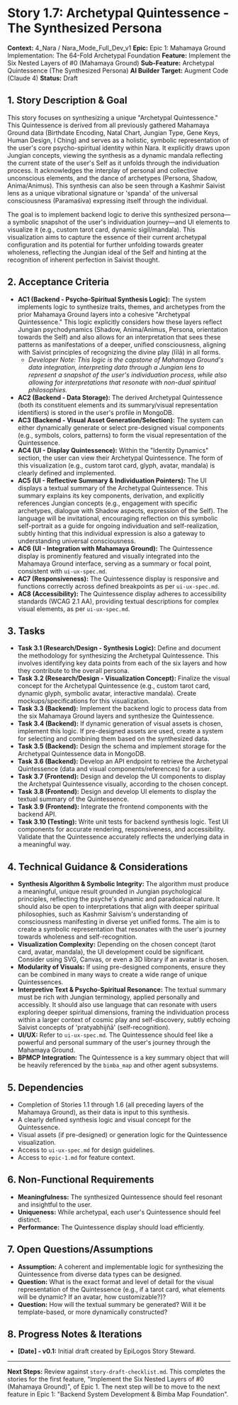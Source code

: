 # Story 1.7: Archetypal Quintessence - The Synthesized Persona

**Context:** 4_Nara / Nara_Mode_Full_Dev_v1
**Epic:** Epic 1: Mahamaya Ground Implementation: The 64-Fold Archetypal Foundation
**Feature:** Implement the Six Nested Layers of #0 (Mahamaya Ground)
**Sub-Feature:** Archetypal Quintessence (The Synthesized Persona)
**AI Builder Target:** Augment Code (Claude 4)
**Status:** Draft

## 1. Story Description & Goal

This story focuses on synthesizing a unique "Archetypal Quintessence." This Quintessence is derived from all previously gathered Mahamaya Ground data (Birthdate Encoding, Natal Chart, Jungian Type, Gene Keys, Human Design, I Ching) and serves as a holistic, symbolic representation of the user's core psycho-spiritual identity within Nara. It explicitly draws upon Jungian concepts, viewing the synthesis as a dynamic mandala reflecting the current state of the user's Self as it unfolds through the individuation process. It acknowledges the interplay of personal and collective unconscious elements, and the dance of archetypes (Persona, Shadow, Anima/Animus). This synthesis can also be seen through a Kashmir Saivist lens as a unique vibrational signature or 'spanda' of the universal consciousness (Paramaśiva) expressing itself through the individual.

The goal is to implement backend logic to derive this synthesized persona—a symbolic snapshot of the user's individuation journey—and UI elements to visualize it (e.g., custom tarot card, dynamic sigil/mandala). This visualization aims to capture the essence of their current archetypal configuration and its potential for further unfolding towards greater wholeness, reflecting the Jungian ideal of the Self and hinting at the recognition of inherent perfection in Saivist thought.

## 2. Acceptance Criteria

*   **AC1 (Backend - Psycho-Spiritual Synthesis Logic):** The system implements logic to synthesize traits, themes, and archetypes from the prior Mahamaya Ground layers into a cohesive "Archetypal Quintessence." This logic explicitly considers how these layers reflect Jungian psychodynamics (Shadow, Anima/Animus, Persona, orientation towards the Self) and also allows for an interpretation that sees these patterns as manifestations of a deeper, unified consciousness, aligning with Saivist principles of recognizing the divine play (līlā) in all forms.
    *   *Developer Note: This logic is the capstone of Mahamaya Ground's data integration, interpreting data through a Jungian lens to represent a snapshot of the user's individuation process, while also allowing for interpretations that resonate with non-dual spiritual philosophies.*
*   **AC2 (Backend - Data Storage):** The derived Archetypal Quintessence (both its constituent elements and its summary/visual representation identifiers) is stored in the user's profile in MongoDB.
*   **AC3 (Backend - Visual Asset Generation/Selection):** The system can either dynamically generate or select pre-designed visual components (e.g., symbols, colors, patterns) to form the visual representation of the Quintessence.
*   **AC4 (UI - Display Quintessence):** Within the "Identity Dynamics" section, the user can view their Archetypal Quintessence. The form of this visualization (e.g., custom tarot card, glyph, avatar, mandala) is clearly defined and implemented.
*   **AC5 (UI - Reflective Summary & Individuation Pointers):** The UI displays a textual summary of the Archetypal Quintessence. This summary explains its key components, derivation, and explicitly references Jungian concepts (e.g., engagement with specific archetypes, dialogue with Shadow aspects, expression of the Self). The language will be invitational, encouraging reflection on this symbolic self-portrait as a guide for ongoing individuation and self-realization, subtly hinting that this individual expression is also a gateway to understanding universal consciousness.
*   **AC6 (UI - Integration with Mahamaya Ground):** The Quintessence display is prominently featured and visually integrated into the Mahamaya Ground interface, serving as a summary or focal point, consistent with `ui-ux-spec.md`.
*   **AC7 (Responsiveness):** The Quintessence display is responsive and functions correctly across defined breakpoints as per `ui-ux-spec.md`.
*   **AC8 (Accessibility):** The Quintessence display adheres to accessibility standards (WCAG 2.1 AA), providing textual descriptions for complex visual elements, as per `ui-ux-spec.md`.

## 3. Tasks

*   **Task 3.1 (Research/Design - Synthesis Logic):** Define and document the methodology for synthesizing the Archetypal Quintessence. This involves identifying key data points from each of the six layers and how they contribute to the overall persona.
*   **Task 3.2 (Research/Design - Visualization Concept):** Finalize the visual concept for the Archetypal Quintessence (e.g., custom tarot card, dynamic glyph, symbolic avatar, interactive mandala). Create mockups/specifications for this visualization.
*   **Task 3.3 (Backend):** Implement the backend logic to process data from the six Mahamaya Ground layers and synthesize the Quintessence.
*   **Task 3.4 (Backend):** If dynamic generation of visual assets is chosen, implement this logic. If pre-designed assets are used, create a system for selecting and combining them based on the synthesized data.
*   **Task 3.5 (Backend):** Design the schema and implement storage for the Archetypal Quintessence data in MongoDB.
*   **Task 3.6 (Backend):** Develop an API endpoint to retrieve the Archetypal Quintessence (data and visual components/references) for a user.
*   **Task 3.7 (Frontend):** Design and develop the UI components to display the Archetypal Quintessence visually, according to the chosen concept.
*   **Task 3.8 (Frontend):** Design and develop UI elements to display the textual summary of the Quintessence.
*   **Task 3.9 (Frontend):** Integrate the frontend components with the backend API.
*   **Task 3.10 (Testing):** Write unit tests for backend synthesis logic. Test UI components for accurate rendering, responsiveness, and accessibility. Validate that the Quintessence accurately reflects the underlying data in a meaningful way.

## 4. Technical Guidance & Considerations

*   **Synthesis Algorithm & Symbolic Integrity:** The algorithm must produce a meaningful, unique result grounded in Jungian psychological principles, reflecting the psyche's dynamic and paradoxical nature. It should also be open to interpretations that align with deeper spiritual philosophies, such as Kashmir Saivism's understanding of consciousness manifesting in diverse yet unified forms. The aim is to create a symbolic representation that resonates with the user's journey towards wholeness and self-recognition.
*   **Visualization Complexity:** Depending on the chosen concept (tarot card, avatar, mandala), the UI development could be significant. Consider using SVG, Canvas, or even a 3D library if an avatar is chosen.
*   **Modularity of Visuals:** If using pre-designed components, ensure they can be combined in many ways to create a wide range of unique Quintessences.
*   **Interpretive Text & Psycho-Spiritual Resonance:** The textual summary must be rich with Jungian terminology, applied personally and accessibly. It should also use language that can resonate with users exploring deeper spiritual dimensions, framing the individuation process within a larger context of cosmic play and self-discovery, subtly echoing Saivist concepts of 'pratyabhijñā' (self-recognition).
*   **UI/UX:** Refer to `ui-ux-spec.md`. The Quintessence should feel like a powerful and personal summary of the user's journey through the Mahamaya Ground.
*   **BPMCP Integration:** The Quintessence is a key summary object that will be heavily referenced by the `bimba_map` and other agent subsystems.

## 5. Dependencies

*   Completion of Stories 1.1 through 1.6 (all preceding layers of the Mahamaya Ground), as their data is input to this synthesis.
*   A clearly defined synthesis logic and visual concept for the Quintessence.
*   Visual assets (if pre-designed) or generation logic for the Quintessence visualization.
*   Access to `ui-ux-spec.md` for design guidelines.
*   Access to `epic-1.md` for feature context.

## 6. Non-Functional Requirements

*   **Meaningfulness:** The synthesized Quintessence should feel resonant and insightful to the user.
*   **Uniqueness:** While archetypal, each user's Quintessence should feel distinct.
*   **Performance:** The Quintessence display should load efficiently.

## 7. Open Questions/Assumptions

*   **Assumption:** A coherent and implementable logic for synthesizing the Quintessence from diverse data types can be designed.
*   **Question:** What is the exact format and level of detail for the visual representation of the Quintessence (e.g., if a tarot card, what elements will be dynamic? If an avatar, how customizable?)?
*   **Question:** How will the textual summary be generated? Will it be template-based, or more dynamically constructed?

## 8. Progress Notes & Iterations

*   **[Date] - v0.1:** Initial draft created by EpiLogos Story Steward.

---
**Next Steps:** Review against `story-draft-checklist.md`. This completes the stories for the first feature, "Implement the Six Nested Layers of #0 (Mahamaya Ground)", of Epic 1. The next step will be to move to the next feature in Epic 1: "Backend System Development & Bimba Map Foundation".